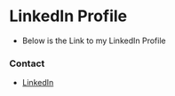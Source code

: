# LinkedIn Profile

* Below is the Link to my LinkedIn Profile

 ### Contact
 
 * [LinkedIn](LinkedIn-Profile)
 
